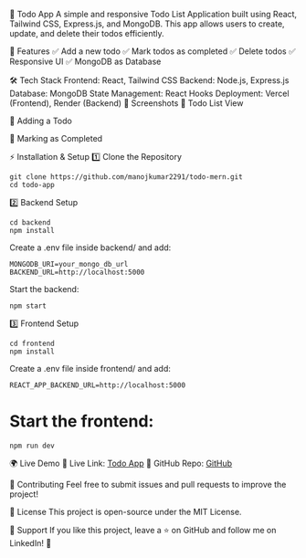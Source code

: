📌 Todo App
A simple and responsive Todo List Application built using React, Tailwind CSS, Express.js, and MongoDB. This app allows users to create, update, and delete their todos efficiently.

🚀 Features
✅ Add a new todo
✅ Mark todos as completed
✅ Delete todos
✅ Responsive UI
✅ MongoDB as Database

🛠️ Tech Stack
Frontend: React, Tailwind CSS
Backend: Node.js, Express.js
Database: MongoDB
State Management: React Hooks
Deployment: Vercel (Frontend), Render (Backend)
📸 Screenshots
📌 Todo List View

📌 Adding a Todo

📌 Marking as Completed

⚡ Installation & Setup
1️⃣ Clone the Repository
```
git clone https://github.com/manojkumar2291/todo-mern.git
cd todo-app
```
2️⃣ Backend Setup
```
cd backend
npm install
```
Create a .env file inside backend/ and add:
```
MONGODB_URI=your_mongo_db_url
BACKEND_URL=http://localhost:5000
```
Start the backend:

```
npm start
```
3️⃣ Frontend Setup
```
cd frontend
npm install
```
Create a .env file inside frontend/ and add:

```
REACT_APP_BACKEND_URL=http://localhost:5000
```
# Start the frontend:

```
npm run dev
```
🌍 Live Demo
🔗 Live Link: [Todo App](https://todo-mern-beryl.vercel.app/)
🔗 GitHub Repo: [GitHub](https://github.com/manojkumar2291/todo-mern)

🤝 Contributing
Feel free to submit issues and pull requests to improve the project!

📜 License
This project is open-source under the MIT License.

💙 Support
If you like this project, leave a ⭐ on GitHub and follow me on LinkedIn! 🚀

